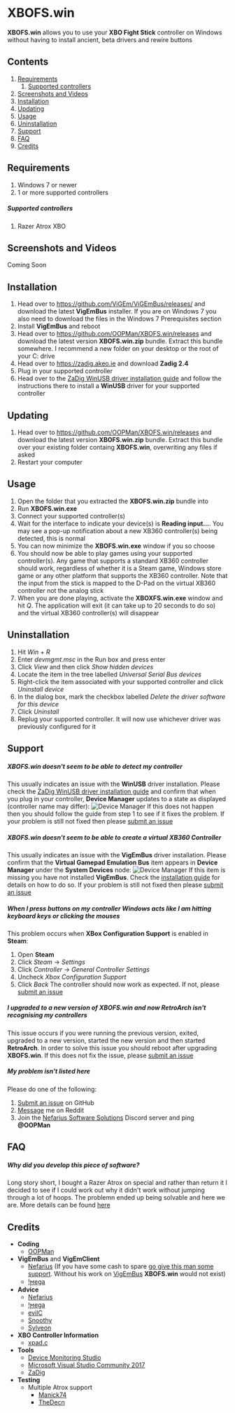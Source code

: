 ﻿# XBOFS.win
**XBOFS.win** allows you to use your **XBO Fight Stick** controller on Windows without having to install ancient, beta 
drivers and rewire buttons

## Contents
1. [Requirements](#requirements)
   1. [Supported controllers](#supported-controllers)
2. [Screenshots and Videos](#screenshots-and-videos)
3. [Installation](#installation)
4. [Updating](#updating)
5. [Usage](#usage)
6. [Uninstallation](#uninstallation)
7. [Support](#support)
8. [FAQ](#faq)
9. [Credits](#credits)


## Requirements

1. Windows 7 or newer
2. 1 or more supported controllers

##### Supported controllers
1. Razer Atrox XBO


## Screenshots and Videos

Coming Soon

## Installation

1. Head over to https://github.com/ViGEm/ViGEmBus/releases/ and download the latest **VigEmBus** installer. If you are 
   on Windows 7 you also need to download the files in the Windows 7 Prerequisites section
2. Install **VigEmBus** and reboot
3. Head over to https://github.com/OOPMan/XBOFS.win/releases and download the latest version **XBOFS.win.zip** 
   bundle. Extract this bundle somewhere. I recommend a new folder on your desktop or the root of your C: drive
4. Head over to https://zadig.akeo.ie and download **Zadig 2.4**
5. Plug in your supported controller
6. Head over to the [ZaDig WinUSB driver installation guide](zadig.md) and follow the instructions there to install 
   a **WinUSB** driver for your supported controller


## Updating

1. Head over to https://github.com/OOPMan/XBOFS.win/releases and download the latest version **XBOFS.win.zip** 
   bundle. Extract this bundle over your existing folder containg **XBOFS.win**, overwriting any files if asked
2. Restart your computer


## Usage

1. Open the folder that you extracted the **XBOFS.win.zip** bundle into
2. Run **XBOFS.win.exe** 
3. Connect your supported controller(s)
4. Wait for the interface to indicate your device(s) is **Reading input...**. You may 
   see a pop-up notification about a new XB360 controller(s) being detected, this is normal
5. You can now minimize the **XBOFS.win.exe** window if you so choose
6. You should now be able to play games using your supported controller(s). Any game that supports a standard XB360 
   controller should work, regardless of whether it is a Steam game, Windows store game or any other platform that 
   supports the XB360 controller. Note that the input from the stick is mapped to the D-Pad on the virtual XB360 
   controller not the analog stick
7. When you are done playing, activate the **XBOXFS.win.exe** window and hit *Q*. The application will exit (it can
   take up to 20 seconds to do so) and the virtual XB360 controller(s) will disappear


## Uninstallation

1. Hit *Win* \+ *R*
2. Enter *devmgmt.msc* in the Run box and press enter
3. Click *View* and then click *Show hidden devices*
4. Locate the item in the tree labelled *Universal Serial Bus devices*
5. Right-click the item associated with your supported controller and click *Uninstall device*
6. In the dialog box, mark the checkbox labelled *Delete the driver software for this device*
7. Click *Uninstall*
8. Replug your supported controller. It will now use whichever driver was previously configured for it


## Support

##### XBOFS.win doesn't seem to be able to detect my controller
This usually indicates an issue with the **WinUSB** driver installation. Please check the [ZaDig WinUSB driver installation guide](zadig.md) and confirm
that when you plug in your controller, **Device Manager** updates to a state as displayed (controller name may differ):
![Device Manager](images/winusb_device_manager.jpg)
If this does not happen then you should follow the guide from step 1 to see if it fixes the problem. If your problem is still not fixed then please [submit an issue](https://github.com/OOPMan/XBOFS.win/issues)

##### XBOFS.win doesn't seem to be able to create a virtual XB360 Controller
This usually indicates an issue with the **VigEmBus** driver installation. Please confirm that the **Virtual Gamepad Emulation Bus** item appears in **Device Manager**
under the **System Devices** node:
![Device Manager](images/vigembus_device_manager.jpg)
If this item is missing you have not installed **VigEmBus**. Check the [installation guide](#installation) for details on how to do so. If your problem is still not fixed then please [submit an issue](https://github.com/OOPMan/XBOFS.win/issues)

##### When I press buttons on my controller Windows acts like I am hitting keyboard keys or clicking the mouses
This problem occurs when **XBox Configuration Support** is enabled in **Steam**:
1. Open **Steam**
2. Click *Steam* -> *Settings*
3. Click *Controller* -> *General Controller Settings*
4. Uncheck *Xbox Configuration Support*
5. Click *Back*
The controller should now work as expected. If not, please [submit an issue](https://github.com/OOPMan/XBOFS.win/issues)

##### I upgraded to a new version of XBOFS.win and now RetroArch isn't recognising my controllers
This issue occurs if you were running the previous version, exited, upgraded to a new version, started the new version and then started **RetroArch**. 
In order to solve this issue you should reboot after upgrading **XBOFS.win**. If this does not fix the issue, please [submit an issue](https://github.com/OOPMan/XBOFS.win/issues)

##### My problem isn't listed here
Please do one of the following:
1. [Submit an issue](https://github.com/OOPMan/XBOFS.win/issues) on GitHub
2. [Message](https://www.reddit.com/message/compose/?to=OOPManZA) me on Reddit
3. Join the [Nefarius Software Solutions](https://discord.vigem.org/) Discord server and ping **@OOPMan**


## FAQ

##### Why did you develop this piece of software?
Long story short, I bought a Razer Atrox on special and rather than return it I decided to see if I could work out why it didn't work without jumping
through a lot of hoops. The problemn ended up being solvable and here we are. More details can be found [here](https://forums.vigem.org/topic/282/xbo-arcade-sticks-vigem-and-a-whole-ton-of-fun/)


## Credits

* **Coding**
  * [OOPMan](https://github.com/OOPMan)
* **VigEmBus** and **VigEmClient**
  * [Nefarius](https://github.com/nefarius) (If you have some cash to spare [go give this man some support](https://forums.vigem.org/topic/291/shameless-beggar-post). Without his work on [VigEmBus](https://github.com/ViGEm) **XBOFS.win** would not exist)
  * [!ϻega](https://github.com/megadrago88)
* **Advice**
  * [Nefarius](https://github.com/nefarius)
  * [!ϻega](https://github.com/megadrago88)
  * [evilC](https://github.com/evilC)
  * [Snoothy](https://github.com/Snoothy)
  * [Sylveon](https://github.com/sylveon)
* **XBO Controller Information**
  * [xpad.c](https://github.com/torvalds/linux/blob/master/drivers/input/joystick/xpad.c)
* **Tools**
  * [Device Monitoring Studio](https://www.hhdsoftware.com/device-monitoring-studio)
  * [Microsoft Visual Studio Community 2017](https://visualstudio.microsoft.com)
  * [ZaDig](https://zadig.akeo.ie)
* **Testing**
  * Multiple Atrox support
    * [Manick74](https://www.reddit.com/user/Manick74)
    * [TheDecn](https://www.reddit.com/user/TheDecn)